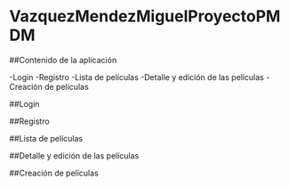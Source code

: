 # VazquezMendezMiguelProyectoPMDM

##Contenido de la aplicación

-Login
-Registro
-Lista de películas
-Detalle y edición de las películas
-Creación de peliculas


##Login


##Registro


##Lista de películas


##Detalle y edición de las películas



##Creación de peliculas